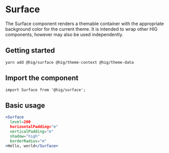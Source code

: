 # Surface

The Surface component renders a themable container with the appropriate background color for the current theme. It is intended to wrap other HIG components, however may also be used independently. 

## Getting started

```
yarn add @hig/surface @hig/theme-context @hig/theme-data
```

## Import the component

```
import Surface from '@hig/surface';
```

## Basic usage

```jsx
<Surface
  level=200
  horizontalPadding="m"
  verticalPadding="m"
  shadow="high"
  borderRadius="m"
>Hello, world</Surface>
```
